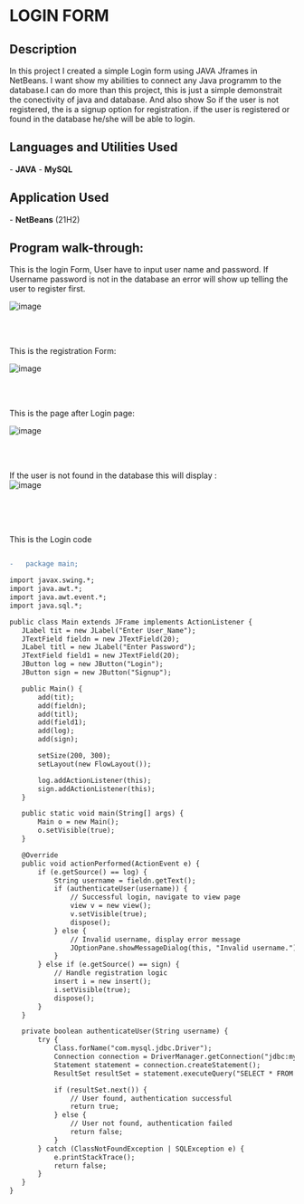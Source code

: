 <h1>LOGIN FORM</h1>

<h2>Description</h2>
In this project I created a simple Login form using JAVA Jframes in NetBeans. I want show my abilities to connect any 
Java programm to the database.I can do more than this project, this is just a simple demonstrait the conectivity of java and database.
And also show  So if the user is not registered, the is a signup option for registration. if the user
is registered or found in the database he/she will be able to login.
<br />


<h2>Languages and Utilities Used</h2>
- <b>JAVA</b> 
- <b>MySQL</b>


<h2>Application Used</h2>
-	<b>NetBeans</b> (21H2)

<h2>Program walk-through:</h2>

<p align=”center”>

This is the login Form, User have to input user name and password. If Username password is not in the database
an error will show up telling the user to register first.<br/>

![image](https://github.com/user-attachments/assets/e6c1cd64-eb08-43f0-90cc-f6789cfbb939)

<br />

<br />

This is the registration Form:  <br/>

![image](https://github.com/user-attachments/assets/73f0a12f-0868-441b-bfe3-a348f6db89b5)

<br />

<br />

This is the page after Login page: <br/>

![image](https://github.com/user-attachments/assets/dac83c73-d7fd-4eed-a319-d3bf16966101)

<br />

<br />

If the user is not found in the database this will display :  <br/>
![image](https://github.com/user-attachments/assets/e87f9330-bc6c-4b37-ae2d-f845fa6ee865)

<br />

<br />

<br/>

This is the Login code




 ```diff

-	package main;

import javax.swing.*;
import java.awt.*;
import java.awt.event.*;
import java.sql.*;

public class Main extends JFrame implements ActionListener {
    JLabel tit = new JLabel("Enter User_Name");
    JTextField fieldn = new JTextField(20);
    JLabel titl = new JLabel("Enter Password");
    JTextField field1 = new JTextField(20);
    JButton log = new JButton("Login");
    JButton sign = new JButton("Signup");

    public Main() {
        add(tit);
        add(fieldn);
        add(titl);
        add(field1);
        add(log);
        add(sign);

        setSize(200, 300);
        setLayout(new FlowLayout());

        log.addActionListener(this);
        sign.addActionListener(this);
    }

    public static void main(String[] args) {
        Main o = new Main();
        o.setVisible(true);
    }

    @Override
    public void actionPerformed(ActionEvent e) {
        if (e.getSource() == log) {
            String username = fieldn.getText();
            if (authenticateUser(username)) {
                // Successful login, navigate to view page
                view v = new view();
                v.setVisible(true);
                dispose();
            } else {
                // Invalid username, display error message
                JOptionPane.showMessageDialog(this, "Invalid username.");
            }
        } else if (e.getSource() == sign) {
            // Handle registration logic
            insert i = new insert();
            i.setVisible(true);
            dispose();
        }
    }

    private boolean authenticateUser(String username) {
        try {
            Class.forName("com.mysql.jdbc.Driver");
            Connection connection = DriverManager.getConnection("jdbc:mysql://localhost/classD", "root", "");
            Statement statement = connection.createStatement();
            ResultSet resultSet = statement.executeQuery("SELECT * FROM Testing WHERE sname = '" + username + "'");

            if (resultSet.next()) {
                // User found, authentication successful
                return true;
            } else {
                // User not found, authentication failed
                return false;
            }
        } catch (ClassNotFoundException | SQLException e) {
            e.printStackTrace();
            return false;
        }
    }
}


```




